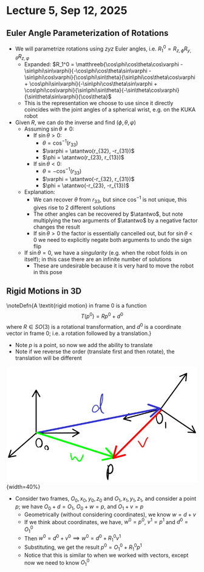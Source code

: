 # Lecture 5, Sep 12, 2025

## Euler Angle Parameterization of Rotations

* We will parametrize rotations using $zyz$ Euler angles, i.e. $R_1^0 = R_{z,\phi}R_{y,\theta}R_{z,\varphi}$
	* Expanded: $R_1^0 = \matthreeb{\cos\phi\cos\theta\cos\varphi - \sin\phi\sin\varphi}{-\cos\phi\cos\theta\sin\varphi - \sin\phi\cos\varphi}{\cos\phi\sin\theta}{\sin\phi\cos\theta\cos\varphi + \cos\phi\sin\varphi}{-\sin\phi\cos\theta\sin\varphi + \cos\phi\cos\varphi}{\sin\phi\sin\theta}{-\sin\theta\cos\varphi}{\sin\theta\sin\varphi}{\cos\theta}$
	* This is the representation we choose to use since it directly coincides with the joint angles of a spherical wrist, e.g. on the KUKA robot
* Given $R$, we can do the inverse and find $(\phi, \theta, \varphi)$
	* Assuming $\sin\theta \neq 0$:
		* If $\sin\theta > 0$:
			* $\theta = \cos^{-1}(r_{33})$
			* $\varphi = \atantwo(r_{32}, -r_{31})$
			* $\phi = \atantwo(r_{23}, r_{13})$
		* If $\sin\theta < 0$:
			* $\theta = -\cos^{-1}(r_{33})$
			* $\varphi = \atantwo(-r_{32}, r_{31})$
			* $\phi = \atantwo(-r_{23}, -r_{13})$
	* Explanation:
		* We can recover $\theta$ from $r_{33}$, but since $\cos^{-1}$ is not unique, this gives rise to 2 different solutions
		* The other angles can be recovered by $\atantwo$, but note multiplying the two arguments of $\atantwo$ by a negative factor changes the result
		* If $\sin\theta > 0$ the factor is essentially cancelled out, but for $\sin\theta < 0$ we need to explicitly negate both arguments to undo the sign flip
	* If $\sin\theta = 0$, we have a *singularity* (e.g. when the robot folds in on itself); in this case there are an infinite number of solutions
		* These are undesirable because it is very hard to move the robot in this pose

## Rigid Motions in 3D

\noteDefn{A \textit{rigid motion} in frame 0 is a function $$T(p^0) = Rp^0 + d^0$$ where $R \in SO(3)$ is a rotational transformation, and $d^0$ is a coordinate vector in frame 0; i.e. a rotation followed by a translation.}

* Note $p$ is a point, so now we add the ability to translate
* Note if we reverse the order (translate first and then rotate), the translation will be different

![Diagram of the setup used to derive the rigid transformation rule.](./imgs/lec5_1.png){width=40%}

* Consider two frames, $O_0, x_0, y_0, z_0$ and $O_1, x_1, y_1, z_1$, and consider a point $p$; we have $O_0 + d = O_1$, $O_0 + w = p$, and $O_1 + v = p$
	* Geometrically (without considering coordinates), we know $w = d + v$
	* If we think about coordinates, we have, $w^0 = p^0$, $v^1 = p^1$ and $d^0 = O_1^0$
	* Then $w^0 = d^0 + v^0 \implies w^0 = d^0 + R_1^0v^1$
	* Substituting, we get the result $p^0 = O_1^0 + R_1^0p^1$
	* Notice that this is similar to when we worked with vectors, except now we need to know $O_1^0$

